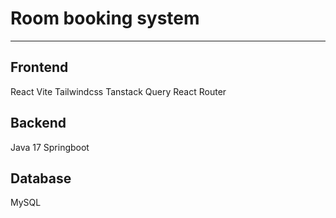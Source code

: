 # Room booking system
---
## Frontend
React
Vite
Tailwindcss
Tanstack Query
React Router

## Backend
Java 17
Springboot

## Database
MySQL